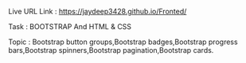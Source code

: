 Live URL Link : https://jaydeep3428.github.io/Fronted/

Task : BOOTSTRAP And HTML & CSS

Topic : Bootstrap button groups,Bootstrap badges,Bootstrap progress bars,Bootstrap spinners,Bootstrap pagination,Bootstrap cards. 